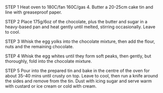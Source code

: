 STEP 1
Heat oven to 180C/fan 160C/gas 4. Butter a 20-25cm cake tin and line with greaseproof paper.

STEP 2
Place 175g/6oz of the chocolate, plus the butter and sugar in a heavy-based pan and heat gently until melted, stirring occasionally. Leave to cool.

STEP 3
Whisk the egg yolks into the chocolate mixture, then add the flour, nuts and the remaining chocolate.

STEP 4
Whisk the egg whites until they form soft peaks, then gently, but thoroughly, fold into the chocolate mixture.

STEP 5
Pour into the prepared tin and bake in the centre of the oven for about 35-40 mins until crusty on top. Leave to cool, then run a knife around the sides and remove from the tin. Dust with icing sugar and serve warm with custard or ice cream or cold with cream.